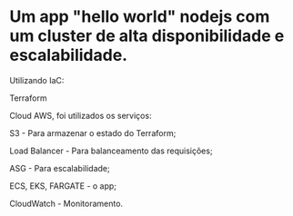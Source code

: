 # Um app "hello world" nodejs com um cluster de alta disponibilidade e escalabilidade. 

Utilizando IaC:

Terraform

Cloud AWS, foi utilizados os serviços:

S3 - Para armazenar o estado do Terraform;

Load Balancer - Para balanceamento das requisições;

ASG - Para escalabilidade;

ECS, EKS, FARGATE - o app;

CloudWatch - Monitoramento.
